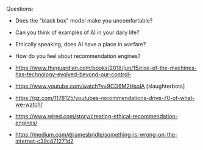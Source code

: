 Questions:

- Does the "black box" model make you uncomfortable?
- Can you think of examples of AI in your daily life?
- Ethically speaking, does AI have a place in warfare?
- How do you feel about recommendation engines?

- https://www.theguardian.com/books/2018/jun/15/rise-of-the-machines-has-technology-evolved-beyond-our-control-
- https://www.youtube.com/watch?v=9CO6M2HsoIA [slaughterbots]
- https://qz.com/1178125/youtubes-recommendations-drive-70-of-what-we-watch/
- https://www.wired.com/story/creating-ethical-recommendation-engines/
- https://medium.com/@jamesbridle/something-is-wrong-on-the-internet-c39c471271d2